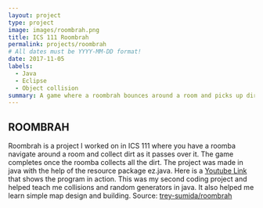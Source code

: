 ```yaml
---
layout: project
type: project
image: images/roombrah.png
title: ICS 111 Roombrah
permalink: projects/roombrah
# All dates must be YYYY-MM-DD format!
date: 2017-11-05
labels:
  - Java
  - Eclipse
  - Object collision
summary: A game where a roombrah bounces around a room and picks up dirt.
---
```


## **ROOMBRAH**

Roombrah is a project I worked on in ICS 111 where you have a roomba navigate around a room and collect dirt as it passes over it. The game completes once the roomba collects all the dirt. The project was made in java with the help of the resource package ez.java. Here is a [Youtube Link](https://youtu.be/R8NAsBJUOyI) that shows the program in action. This was my second coding project and helped teach me collisions and random generators in java. It also helped me learn simple map design and building. 
Source: <a href="https://github.com/trey-sumida/roombrah"><i class="large github icon "></i>trey-sumida/roombrah</a>

